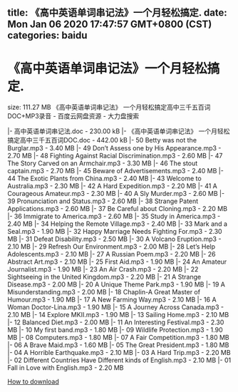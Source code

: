 
title: 《高中英语单词串记法》一个月轻松搞定.
date: Mon Jan 06 2020 17:47:57 GMT+0800 (CST)    
categories: baidu
---

# 《高中英语单词串记法》一个月轻松搞定.
size: 111.27 MB
 《高中英语单词串记法》 一个月轻松搞定高中三千五百词DOC+MP3录音 - 百度云网盘资源 - 大力盘搜索
 
|- 高中英语单词串记法.doc - 230.00 kB
|- 《高中英语单词串记法》 一个月轻松搞定高中三千五百词DOC.doc - 442.00 kB
|- 50 Betty was not the Burglar.mp3 - 3.40 MB
|- 49 Don’t Assess one by His Appearance.mp3 - 2.70 MB
|- 48 Fighting Against Racial Discrimination.mp3 - 2.60 MB
|- 47 The Story Carved on an Armchair.mp3 - 3.30 MB
|- 46 The stout captain.mp3 - 2.70 MB
|- 45 Beware of Advertisements.mp3 - 2.40 MB
|- 44 The Exotic Plants from China.mp3 - 2.40 MB
|- 43 Welcome to Australia.mp3 - 2.30 MB
|- 42 A Hard Expedition.mp3 - 2.20 MB
|- 41 A Courageous Amateur.mp3 - 2.30 MB
|- 40 A Sly Murder.mp3 - 2.60 MB
|- 39 Pronunciation and Status.mp3 - 2.60 MB
|- 38 Strange Patent Applications.mp3 - 2.60 MB
|- 37 Be Careful about Cloning.mp3 - 2.20 MB
|- 36 Immigrate to America.mp3 - 2.60 MB
|- 35 Study in America.mp3 - 2.40 MB
|- 34 Helping the Remote Village.mp3 - 2.40 MB
|- 33 Mark and a Seal.mp3 - 1.90 MB
|- 32 Happy Marriage Needs Fighting For.mp3 - 2.30 MB
|- 31 Defeat Disability.mp3 - 2.50 MB
|- 30 A Volcano Eruption.mp3 - 2.10 MB
|- 29 Refresh Our Environment.mp3 - 2.00 MB
|- 28 Let’s Help Adolescents.mp3 - 2.10 MB
|- 27 A Russian Poem.mp3 - 2.20 MB
|- 26 Abstract Art.mp3 - 2.10 MB
|- 25 First Aid.mp3 - 1.90 MB
|- 24 An Amateur Journalist.mp3 - 1.90 MB
|- 23 An Air Crash.mp3 - 2.20 MB
|- 22 Sightseeing in the United Kingdom.mp3 - 2.20 MB
|- 21 A Strange Disease.mp3 - 2.00 MB
|- 20 A Unique Theme Park.mp3 - 1.90 MB
|- 19 A Misunderstanding.mp3 - 2.00 MB
|- 18 Chaplin-A Great Master of Humour.mp3 - 1.90 MB
|- 17 A New Farming Way.mp3 - 2.10 MB
|- 16 A Woman Doctor-Lina.mp3 - 1.90 MB
|- 15 A Journey Across Canada.mp3 - 2.10 MB
|- 14 Explore MKII.mp3 - 1.90 MB
|- 13 Sailing Home.mp3 - 2.10 MB
|- 12 Balanced Diet.mp3 - 2.00 MB
|- 11 An Interesting Festival.mp3 - 2.30 MB
|- 10 My first band.mp3 - 1.80 MB
|- 09 Wildlife Protection.mp3 - 1.90 MB
|- 08 Computers.mp3 - 1.80 MB
|- 07 A Fair Competition.mp3 - 1.80 MB
|- 06 A Brave Maid.mp3 - 1.60 MB
|- 05 The Great President.mp3 - 1.80 MB
|- 04 A Horrible Earthquake.mp3 - 2.10 MB
|- 03 A Hard Trip.mp3 - 2.20 MB
|- 02 Different Countries Have Different kinds of English.mp3 - 2.10 MB
|- 01 Fall in Love with English.mp3 - 2.20 MB

[How to download](https://bpcam.bemobtrk.com/go/2ceec3aa-1ca2-46d6-b9ff-aaa5c184517c?jno=2706)